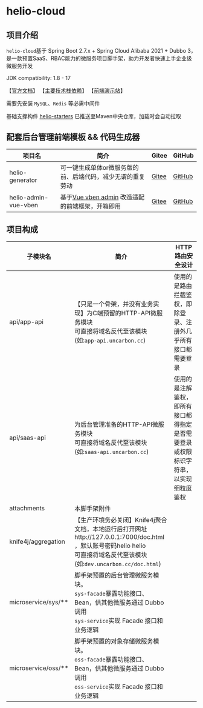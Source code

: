 # helio-cloud

## 项目介绍

`helio-cloud`基于 Spring Boot 2.7.x + Spring Cloud Alibaba 2021 + Dubbo 3，是一款预置SaaS、RBAC能力的微服务项目脚手架，助力开发者快速上手企业级微服务开发

JDK compatibility: 1.8 - 17

【[官方文档](https://helio.uncarbon.cc/)】
【[主要技术栈依赖](https://helio.uncarbon.cc/#/i18n/zh-CN/helio-starters/dependencies)】
【[前端演示站](https://helio-demo.uncarbon.cc/)】

需要先安装 `MySQL`、`Redis` 等必需中间件

基础支撑构件 [helio-starters](https://github.com/uncarbon97/helio-starters) 已推送至Maven中央仓库，加载时会自动拉取

## 配套后台管理前端模板 && 代码生成器
| 项目名                  | 简介                                                                          | Gitee                                                      | GitHub                                                       |
|----------------------|-----------------------------------------------------------------------------|------------------------------------------------------------|--------------------------------------------------------------|
| helio-generator      | 可一键生成单体or微服务版的前、后端代码，减少无谓的重复劳动                                              | [Gitee](https://gitee.com/uncarbon97/helio-generator)      | [GitHub](https://github.com/uncarbon97/helio-generator)      |
| helio-admin-vue-vben | 基于[Vue vben admin](https://github.com/anncwb/vue-vben-admin) 改造适配的前端框架，开箱即用 | [Gitee](https://gitee.com/uncarbon97/helio-admin-vue-vben) | [GitHub](https://github.com/uncarbon97/helio-admin-vue-vben) |

## 项目构成
| 子模块名                | 简介                                                                                                                               | HTTP 路由安全设计                               |
|---------------------|----------------------------------------------------------------------------------------------------------------------------------|-------------------------------------------|
| api/app-api         | 【只是一个骨架，并没有业务实现】为C端预留的HTTP-API微服务模块 <br> 可直接将域名反代至该模块(如:`app-api.uncarbon.cc`)                                                   | 使用的是路由拦截鉴权，即除登录、注册外几乎所有接口都需要登录            |
| api/saas-api        | 为后台管理准备的HTTP-API微服务模块 <br> 可直接将域名反代至该模块(如:`saas-api.uncarbon.cc`)                                                                | 使用的是注解鉴权，即所有接口都得指定是否需要登录或权限标识字符串，以实现细粒度鉴权 |
| attachments         | 本脚手架附件                                                                                                                           |
| knife4j/aggregation | 【生产环境务必关闭】Knife4j聚合文档，本地运行后打开网址http://127.0.0.1:7000/doc.html ，默认账号密码helio helio <br> 可直接将域名反代至该模块(如:`dev.uncarbon.cc/doc.html`) |
| microservice/sys/** | 脚手架预置的后台管理微服务模块。 <br> `sys-facade`暴露功能接口、Bean，供其他微服务通过 Dubbo 调用 <br> `sys-service`实现 Facade 接口和业务逻辑                              |
| microservice/oss/** | 脚手架预置的对象存储微服务模块。 <br> `oss-facade`暴露功能接口、Bean，供其他微服务通过 Dubbo 调用 <br> `oss-service`实现 Facade 接口和业务逻辑                              |
